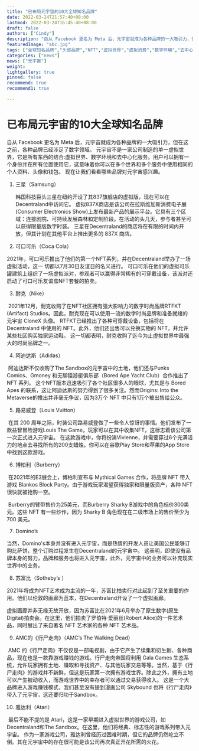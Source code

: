 ```yaml
---
title: "已布局元宇宙的10大全球知名品牌"
date: 2022-03-24T21:57:40+08:00
lastmod: 2022-03-24T16:45:40+08:00
draft: false
authors: ["Cindy"]
description: "自从 Facebook 更名为 Meta 后，元宇宙就成为各种品牌的一大吸引力，但在这之前，各种品牌已经涉足了数字领域。"
featuredImage: "abc.jpg"
tags: ["全球知名品牌","头部品牌","NFT","虚拟世界","虚拟消费","数字环境","去中心化服务","数字时装"]
categories: ["news"]
news: ["元宇宙"]
weight: 
lightgallery: true
pinned: false
recommend: true
recommend1: true

---
```


# 已布局元宇宙的10大全球知名品牌

自从 Facebook 更名为 Meta 后，元宇宙就成为各种品牌的一大吸引力，但在这之前，各种品牌已经涉足了数字领域。
元宇宙不是一家公司制造的单一虚拟世界，它是所有东西的结合:虚拟世界、数字环境和去中心化服务。用户可以拥有一个身份并在所有位置使用它，这意味着你可以在多个世界和多个服务中使用相同的个人资料、头像和钱包。
现在让我们看看哪些品牌对元宇宙感兴趣。

1. 三星（Samsung）

   韩国科技巨头三星在纽约开设了其837旗舰店的虚拟版，现在可以在Decentraland中访问它。
   虚拟837X商店是该公司在拉斯维加斯消费电子展(Consumer Electronics Show)上发布最新产品的展示平台。它具有三个区域：连接剧院、可持续发展森林和定制阶段。在活动的头几天，参与者甚至可以获得限量版数字时装。
   三星在Decentraland的商店将在有限的时间内开放，但其计划在其他平台上推出更多的 837X 商店。

2. 可口可乐（Coca Cola）

​       2021年，可口可乐推出了他们的第一个NFT系列，并在Decentraland举办了一场虚拟活动，这一      切都以7月30日友谊日的名义进行。
可口可乐在他们的虚拟可乐罐建筑上组织了一场虚拟派对，参观者可以赢得非常稀有的可穿戴设备，该派对还启动了可口可乐友谊盒NFT套餐的拍卖。

3. 耐克（Nike）

​       2021年12月，耐克收购了在NFT社区拥有强大影响力的数字时尚品牌RTFKT (Artifact) Studios。因此，耐克现在可以使用一流的数字时尚品牌和准备就绪的元宇宙 CloneX 头像。
RTFKT已经推出了各种可穿戴设备，包括将在 Decentraland 中使用的 NFT。此外，他们还出售可以兑换实物的 NFT，并允许某些社区购买独家运动鞋。
这一切都表明，耐克收购了迄今为止虚拟世界中最强大的时尚品牌之一。

4. 阿迪达斯（Adidas）

​       阿迪达斯不仅收购了The Sandbox的元宇宙中的土地，他们还与Punks Comics、Gmoney 和无聊猿游艇俱乐部（Bored Ape Yacht Club）合作推出了 NFT 系列。
这个NFT版本迅速吸引了各个社区很多人的眼球，尤其是与 Bored Apes 的联系，这让阿迪达斯的努力得到了很多关注。然而Origins: Into the Metaverse的推出并非毫无争议，因为3万个 NFT 中只有1万个被出售给公众。

5. 路易威登（Louis Vuitton）

​       在其 200 周年之际，时装公司路易威登做了一些令人惊讶的事情。他们发布了一款益智冒险游戏Louis The Game，玩家可以在其中收集NFT，这标志着该公司第一次正式进入元宇宙。
在这款游戏中，你将扮演Vivienne，并需要穿过6个充满活力的地点去寻找所有的200支蜡烛。你可以在谷歌Play Store和苹果的App Store中找到这款游戏。

6. 博柏利（Burberry）

​        在2021年的E3展会上，博柏利宣布与 Mythical Games 合作，将品牌 NFT 带入游戏 Blankos Block Party。由于游戏玩家渴望获得独家和限量版资产，各种 NFT 很快就被抢购一空。

​        Burberry的臂带售价为25美元，而Burberry Sharky B游戏中的角色标价300美元。这些 NFT 有一些炒作，因为 Sharky B 角色现在在二级市场上的售价至少为 700 美元。

7. Domino’s

​       当然，Domino's本身并没有进入元宇宙，而是热情的开发人员让美国公民能够订购比萨饼，整个订购过程发生在Decentraland的元宇宙中。
这表明，即使没有品牌本身的努力，品牌和服务也将进入元宇宙，此外，元宇宙中的业务可以补充现实世界中的业务。

8. 苏富比（Sotheby’s ）

​       2021年将成为NFT艺术成为主流的一年，苏富比拍卖行对此起到了至关重要的作用。他们以伦敦的画廊为蓝本，在Decentraland开设了一个虚拟画廊。

​       虚拟画廊并非无缘无故开放，因为苏富比在2021年6月举办了原生数字(原生Digital)拍卖会。在这里，他们拍卖了罗伯特·爱丽丝(Robert Alice)的一件艺术品，同时展出了来自著名 NFT 艺术家的各种 NFT 艺术品。

9. AMC的《行尸走肉》（AMC’s The Walking Dead）

​       AMC 的《行尸走肉》不仅仅是一部电视剧，由于它产生了续集和衍生剧、各种商品，现在也是一款靠游戏赚钱的游戏。
​      行尸走肉帝国将利用 Gala Games 生态系统，允许玩家拥有土地、赚取和寻找资产、与其他玩家交易等等。当然，基于《行尸走肉》的游戏并不新鲜，但这是玩家第一次拥有游戏世界。除此之外，拥有土地可以产生被动收入，而游戏世界中的幸存者可以通过交易获得收入。
这是一个大品牌进入游戏赚钱模式，我们甚至没有提到漫画公司 Skybound 也将《行尸走肉》带入了元宇宙，这还要归功于Sandbox。

10. 雅达利（Atari）

​       最后不能不提的是 Atari，这是一家早期进入虚拟世界的游戏公司，如Decentraland和The Sandbox。在这里，他们将经典、标志性的游戏系列带入元宇宙。
作为一家游戏公司，雅达利曾经历过困难时期，但它的品牌仍然屹立不倒。其在元宇宙中的存在很可能是该公司再次真正开花所需的火花。
